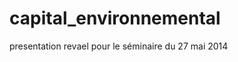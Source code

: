 capital_environnemental
=======================

presentation revael pour le séminaire du 27 mai 2014 
